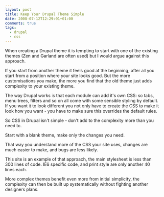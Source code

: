 ```yaml
---
layout: post
title: Keep Your Drupal Theme Simple
date: 2008-07-12T12:29:01+01:00
comments: true
tags:
  - drupal
  - css
---
```


When creating a Drupal theme it is tempting to start with one of the existing themes (Zen and Garland are often used) but I would argue against this approach.

If you start from another theme it feels good at the beginning; after all you start from a position where your site looks good. But the more customisations you make, the more you find that the old theme just adds complexity to your existing theme.

The way Drupal works is that each module can add it's own CSS: so tabs, menu trees, filters and so on all come with some sensible styling by default. If you want it to look different you not only have to create the CSS to make it look how you want - you have to make sure this overrides the default rules.

So CSS in Drupal isn't simple - don't add to the complexity more than you need to.

<!--more-->

Start with a blank theme, make only the changes you need.

That way you understand more of the CSS your site uses, changes are much easier to make, and bugs are less likely.

This site is an example of that approach, the main stylesheet is less than 300 lines of code. IE6 specific code, and print style are only another 40 lines each.

More complex themes benefit even more from initial simplicity, the complexity can then be built up systematically without fighting another designers plans.
